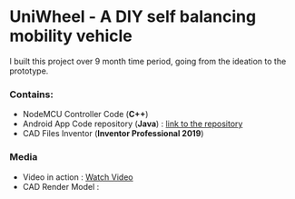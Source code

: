 # UniWheel - A DIY self balancing mobility vehicle
I built this project over 9 month time period, going from the ideation to the prototype.

### Contains: 
* NodeMCU Controller Code (__C++__) 
* Android App Code repository (__Java__) : [link to the repository](https://github.com/ChitlangeSahas/UniWheel-Android-App) 
* CAD Files Inventor (__Inventor Professional 2019__)

### Media
 * Video in action : [Watch Video](https://bit.ly/sahas-uniwheel)
 * CAD Render Model : <img src=""> 
